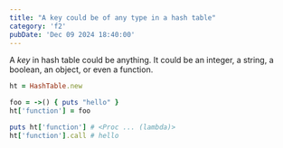 ```yaml
---
title: "A key could be of any type in a hash table"
category: 'f2'
pubDate: 'Dec 09 2024 18:40:00'
---
```


A _key_ in hash table could be anything. It could be an integer, a string, a boolean, an object, or even a function.

```rb
ht = HashTable.new

foo = ->() { puts "hello" }
ht['function'] = foo

puts ht['function'] # <Proc ... (lambda)>
ht['function'].call # hello
```
